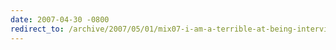 ```yaml
---
date: 2007-04-30 -0800
redirect_to: /archive/2007/05/01/mix07-i-am-a-terrible-at-being-interviewed.aspx/
---
```

